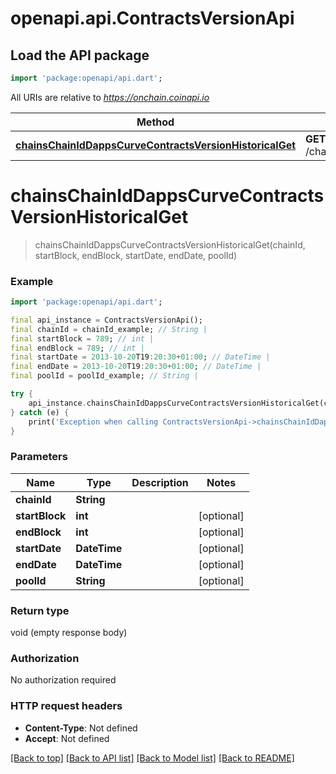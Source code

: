 # openapi.api.ContractsVersionApi

## Load the API package
```dart
import 'package:openapi/api.dart';
```

All URIs are relative to *https://onchain.coinapi.io*

Method | HTTP request | Description
------------- | ------------- | -------------
[**chainsChainIdDappsCurveContractsVersionHistoricalGet**](ContractsVersionApi.md#chainschainiddappscurvecontractsversionhistoricalget) | **GET** /chains/{chain_id}/dapps/curve/contractsVersion/historical | 


# **chainsChainIdDappsCurveContractsVersionHistoricalGet**
> chainsChainIdDappsCurveContractsVersionHistoricalGet(chainId, startBlock, endBlock, startDate, endDate, poolId)



### Example
```dart
import 'package:openapi/api.dart';

final api_instance = ContractsVersionApi();
final chainId = chainId_example; // String | 
final startBlock = 789; // int | 
final endBlock = 789; // int | 
final startDate = 2013-10-20T19:20:30+01:00; // DateTime | 
final endDate = 2013-10-20T19:20:30+01:00; // DateTime | 
final poolId = poolId_example; // String | 

try {
    api_instance.chainsChainIdDappsCurveContractsVersionHistoricalGet(chainId, startBlock, endBlock, startDate, endDate, poolId);
} catch (e) {
    print('Exception when calling ContractsVersionApi->chainsChainIdDappsCurveContractsVersionHistoricalGet: $e\n');
}
```

### Parameters

Name | Type | Description  | Notes
------------- | ------------- | ------------- | -------------
 **chainId** | **String**|  | 
 **startBlock** | **int**|  | [optional] 
 **endBlock** | **int**|  | [optional] 
 **startDate** | **DateTime**|  | [optional] 
 **endDate** | **DateTime**|  | [optional] 
 **poolId** | **String**|  | [optional] 

### Return type

void (empty response body)

### Authorization

No authorization required

### HTTP request headers

 - **Content-Type**: Not defined
 - **Accept**: Not defined

[[Back to top]](#) [[Back to API list]](../README.md#documentation-for-api-endpoints) [[Back to Model list]](../README.md#documentation-for-models) [[Back to README]](../README.md)

